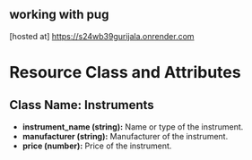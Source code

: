 ## working with pug

[hosted at] https://s24wb39gurijala.onrender.com

# Resource Class and Attributes

## Class Name: Instruments

- **instrument_name (string):** Name or type of the instrument.
- **manufacturer (string):** Manufacturer of the instrument.
- **price (number):** Price of the instrument.
